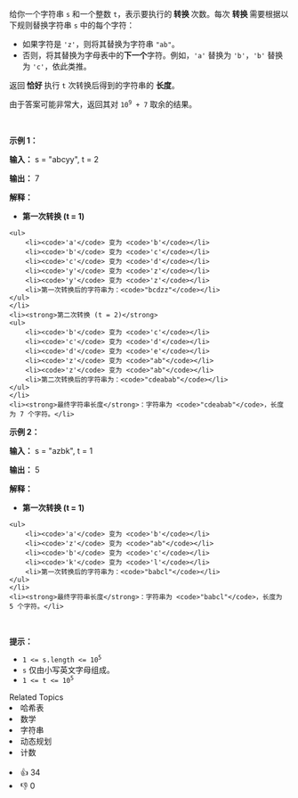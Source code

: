 <p>给你一个字符串 <code>s</code> 和一个整数 <code>t</code>，表示要执行的<strong> 转换 </strong>次数。每次 <strong>转换 </strong>需要根据以下规则替换字符串 <code>s</code> 中的每个字符：</p>

<ul> 
 <li>如果字符是 <code>'z'</code>，则将其替换为字符串 <code>"ab"</code>。</li> 
 <li>否则，将其替换为字母表中的<strong>下一个</strong>字符。例如，<code>'a'</code> 替换为 <code>'b'</code>，<code>'b'</code> 替换为 <code>'c'</code>，依此类推。</li> 
</ul>

<p>返回<strong> 恰好 </strong>执行 <code>t</code> 次转换后得到的字符串的 <strong>长度</strong>。</p>

<p>由于答案可能非常大，返回其对 <code>10<sup>9</sup> + 7</code> 取余的结果。</p>

<p>&nbsp;</p>

<p><strong class="example">示例 1：</strong></p>

<div class="example-block"> 
 <p><strong>输入：</strong> <span class="example-io">s = "abcyy", t = 2</span></p> 
</div>

<p><strong>输出：</strong> <span class="example-io">7</span></p>

<p><strong>解释：</strong></p>

<ul> 
 <li><strong>第一次转换 (t = 1)</strong> </li>
</ul>

    <ul>
    	<li><code>'a'</code> 变为 <code>'b'</code></li>
    	<li><code>'b'</code> 变为 <code>'c'</code></li>
    	<li><code>'c'</code> 变为 <code>'d'</code></li>
    	<li><code>'y'</code> 变为 <code>'z'</code></li>
    	<li><code>'y'</code> 变为 <code>'z'</code></li>
    	<li>第一次转换后的字符串为：<code>"bcdzz"</code></li>
    </ul>
    </li>
    <li><strong>第二次转换 (t = 2)</strong>
    <ul>
    	<li><code>'b'</code> 变为 <code>'c'</code></li>
    	<li><code>'c'</code> 变为 <code>'d'</code></li>
    	<li><code>'d'</code> 变为 <code>'e'</code></li>
    	<li><code>'z'</code> 变为 <code>"ab"</code></li>
    	<li><code>'z'</code> 变为 <code>"ab"</code></li>
    	<li>第二次转换后的字符串为：<code>"cdeabab"</code></li>
    </ul>
    </li>
    <li><strong>最终字符串长度</strong>：字符串为 <code>"cdeabab"</code>，长度为 7 个字符。</li>


<p><strong class="example">示例 2：</strong></p>

<div class="example-block"> 
 <p><strong>输入：</strong> <span class="example-io">s = "azbk", t = 1</span></p> 
</div>

<p><strong>输出：</strong> <span class="example-io">5</span></p>

<p><strong>解释：</strong></p>

<ul> 
 <li><strong>第一次转换 (t = 1)</strong> </li>
</ul>

    <ul>
    	<li><code>'a'</code> 变为 <code>'b'</code></li>
    	<li><code>'z'</code> 变为 <code>"ab"</code></li>
    	<li><code>'b'</code> 变为 <code>'c'</code></li>
    	<li><code>'k'</code> 变为 <code>'l'</code></li>
    	<li>第一次转换后的字符串为：<code>"babcl"</code></li>
    </ul>
    </li>
    <li><strong>最终字符串长度</strong>：字符串为 <code>"babcl"</code>，长度为 5 个字符。</li>


<p>&nbsp;</p>

<p><strong>提示：</strong></p>

<ul> 
 <li><code>1 &lt;= s.length &lt;= 10<sup>5</sup></code></li> 
 <li><code>s</code> 仅由小写英文字母组成。</li> 
 <li><code>1 &lt;= t &lt;= 10<sup>5</sup></code></li> 
</ul>

<div><div>Related Topics</div><div><li>哈希表</li><li>数学</li><li>字符串</li><li>动态规划</li><li>计数</li></div></div><br><div><li>👍 34</li><li>👎 0</li></div>